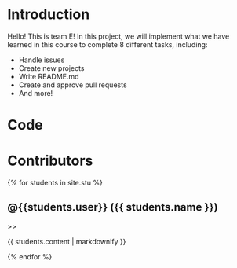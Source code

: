 # Introduction
Hello! This is team E!
In this project, we will implement what we have learned in this course to complete 8 different tasks, including:
* Handle issues
* Create new projects
* Write README.md
* Create and approve pull requests
* And more!
# Code
# Contributors
{% for students in site.stu %}
  <h2><span>@{{students.user}}</span> ({{ students.name }})</h2>
  <span>>> </span><p>{{ students.content | markdownify }}</p>
{% endfor %}
